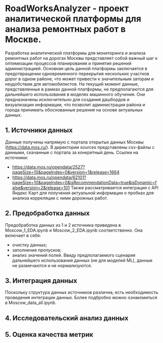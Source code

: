# RoadWorksAnalyzer - проект аналитической платформы для анализа ремонтных работ в Москве.
Разработка аналитической платформы для мониторинга и анализа ремонтных работ на дорогах Москвы представляет собой важный шаг к оптимизации процессов планирования и принятия решений администрацией. Основная цель данной платформы заключается в предотвращении одновременного перекрытия нескольких участков дорог в одном районе, что может привести к значительным заторам и неудобствам для автомобилистов. На текущий момент данные, представленные в рамках данной платформы, не предполагаются для дальнейшего использования в моделях машинного обучения. Они предназначены исключительно для создания дашбордов и визуализации информации, что позволит администрации района и города принимать обоснованные решения на основе актуальных данных.

## 1. Источники данных
Данные получены напрямую с портала открытых данных Москвы (https://data.mos.ru/). В директории sources представлены csv-файлы с данными, скачанные с портала за конкретный день.
Ссылки на источники:
- https://data.mos.ru/opendata/2527?pageSize=10&pageIndex=0&version=1&release=1664
- https://data.mos.ru/opendata/62101?pageSize=10&pageIndex=0&isRecommendationData=true&isDynamic=false&version=2&release=101
Также рассматривается интеграция с API Яндекс Карт для получения актуальной информации о пробках для анализа корреляции с ними дорожных работ.

## 2. Предобработка данных
Предобработка данных из 1 и 2 источника приведена в Moscow_1_EDA.ipynb и Moscow_2_EDA.ipynb соответственно.
Она включает в себя:
- очистку данных;
- заполнение пропусков;
- анализ значений полей.
Ввиду предполагаемого сценария дальнейшего использования данных (не для моделей ML), данные не размечаются и не нормализуются.

## 3. Интеграция данных
Поскольку структура данных источников различна, есть необходимость проведения интеграции данных. Более подбробно можно ознакомиться в Moscow_data_all.ipynb.

## 4. Исследовательский анализ данных

## 5. Оценка качества метрик
